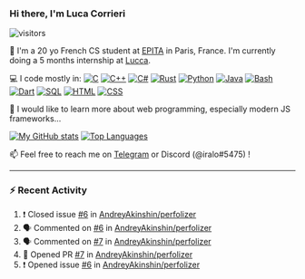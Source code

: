 ### Hi there, I'm Luca Corrieri

![visitors](https://visitor-badge.glitch.me/badge?page_id=corrieriluca.corrieriluca)

👋 I'm a 20 yo French CS student at [EPITA](https://www.epita.fr/) in Paris, France.
I'm currently doing a 5 months internship at [Lucca](https://www.lucca-hr.com/).

💻 I code mostly in:
[![C](https://img.shields.io/badge/C-2570ae.svg?style=flat-square&logo=c&logoColor=white)](#)
[![C++](https://img.shields.io/badge/C%2b%2b-659bd3.svg?style=flat-square&logo=c%2B%2B&logoColor=white)](#)
[![C#](https://img.shields.io/badge/C%23-1e9e25.svg?style=flat-square&logo=c%20sharp&logoColor=white)](#)
[![Rust](https://img.shields.io/badge/Rust-c14566?style=flat-square&logo=rust&logoColor=white)](#)
[![Python](https://img.shields.io/badge/Python-3b78a7.svg?style=flat-square&logo=python&logoColor=white)](#)
[![Java](https://img.shields.io/badge/Java-ea2e2d.svg?style=flat-square&logo=java&logoColor=white)](#)
[![Bash](https://img.shields.io/badge/Bash-4ab056?style=flat-square&logo=gnu%20bash&logoColor=white)](#)
[![Dart](https://img.shields.io/badge/Dart-0175c2?style=flat-square&logo=dart&logoColor=white)](#)
[![SQL](https://img.shields.io/badge/SQL-eeeeee.svg?style=flat-square&logo=mysql&logoColor=black)](#)
[![HTML](https://img.shields.io/badge/HTML-f16625?style=flat-square&logo=html5&logoColor=white)](#)
[![CSS](https://img.shields.io/badge/CSS-264ee4?style=flat-square&logo=css3&logoColor=white)](#)

🤔 I would like to learn more about web programming, especially modern JS frameworks...

[![My GitHub stats](https://github-readme-stats.vercel.app/api?username=corrieriluca&count_private=true&include_all_commits=true&show_icons=true&theme=monokai)](#)
[![Top Languages](https://github-readme-stats.vercel.app/api/top-langs/?username=corrieriluca&layout=compact&theme=monokai)](#)

📫 Feel free to reach me on [Telegram](https://t.me/luccorri) or Discord (@iralo#5475) !

---

### :zap: Recent Activity

<!--START_SECTION:activity-->
1. ❗️ Closed issue [#6](https://github.com/AndreyAkinshin/perfolizer/issues/6) in [AndreyAkinshin/perfolizer](https://github.com/AndreyAkinshin/perfolizer)
2. 🗣 Commented on [#6](https://github.com/AndreyAkinshin/perfolizer/issues/6) in [AndreyAkinshin/perfolizer](https://github.com/AndreyAkinshin/perfolizer)
3. 🗣 Commented on [#7](https://github.com/AndreyAkinshin/perfolizer/issues/7) in [AndreyAkinshin/perfolizer](https://github.com/AndreyAkinshin/perfolizer)
4. 💪 Opened PR [#7](https://github.com/AndreyAkinshin/perfolizer/pull/7) in [AndreyAkinshin/perfolizer](https://github.com/AndreyAkinshin/perfolizer)
5. ❗️ Opened issue [#6](https://github.com/AndreyAkinshin/perfolizer/issues/6) in [AndreyAkinshin/perfolizer](https://github.com/AndreyAkinshin/perfolizer)
<!--END_SECTION:activity-->
